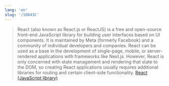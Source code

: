 ```yaml
---
lang: 'en'
slug: '/18043C'
---
```


> React (also known as React.js or ReactJS) is a free and open-source front-end JavaScript library for building user interfaces based on UI components. It is maintained by Meta (formerly Facebook) and a community of individual developers and companies. React can be used as a base in the development of single-page, mobile, or server-rendered applications with frameworks like Next.js. However, React is only concerned with state management and rendering that state to the DOM, so creating React applications usually requires additional libraries for routing and certain client-side functionality. [React (JavaScript library)](<https://en.wikipedia.org/wiki/React_(JavaScript_library)>)
